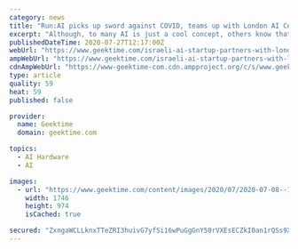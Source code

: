 ```yaml
---
category: news
title: "Run:AI picks up sword against COVID, teams up with London AI Centre"
excerpt: "Although, to many AI is just a cool concept, others know that this tech is the future. With Israel being an epicenter for the AI revolution. So no wonder that the London AI Centre came a calling to Run:AI when they needed to better manage the"
publishedDateTime: 2020-07-27T12:17:00Z
webUrl: "https://www.geektime.com/israeli-ai-startup-partners-with-london-ai-center-against-covid/"
ampWebUrl: "https://www.geektime.com/israeli-ai-startup-partners-with-london-ai-center-against-covid/amp/"
cdnAmpWebUrl: "https://www-geektime-com.cdn.ampproject.org/c/s/www.geektime.com/israeli-ai-startup-partners-with-london-ai-center-against-covid/amp/"
type: article
quality: 59
heat: 59
published: false

provider:
  name: Geektime
  domain: geektime.com

topics:
  - AI Hardware
  - AI

images:
  - url: "https://www.geektime.com/content/images/2020/07/2020-07-08--1-.png"
    width: 1746
    height: 974
    isCached: true

secured: "ZxngaWCLLknxTTeZRI3huivG7yfSi16wPuGgGnY50rVXEsECZkI0an1rQSs9XPNyZphtDuovrM0Y4cK2NM/9sRfugAeak6yoyc0JUNgW2C2WUwKusHgrbmZK+5f3N/isclrJyVzBkXX6h/1gEL2tFsOwGwP+53WoeEM7tmWVoqo5pRPqD2KQejC4WZnouKthiTtDihQTQSNLaFvu0ovRF235KTa3Tfvsvj3akmYVmkFoNyKAfz6K092D7bw7JwG64GIh2feFmkot6C3m9tPYu5Rs6qimXx1fqRcz/QxGXB4QKEHpqq2YINfVOj/crDx4GcEMnzhJa5JjHVBm/I0byg==;j0kMA0D/qUL3P6bN/L29lg=="
---
```


